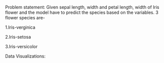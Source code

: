Problem statement: Given sepal length, width and petal length, width of Iris flower and the model have to predict the species based on the variables. 3 flower species are-

1.Iris-verginica

2.Iris-setosa

3.Iris-versicolor

Data Visualizations:

